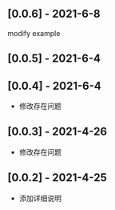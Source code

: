 ## [0.0.6] - 2021-6-8
modify example

## [0.0.5] - 2021-6-4

## [0.0.4] - 2021-6-4
* 修改存在问题

## [0.0.3] - 2021-4-26
* 修改存在问题

## [0.0.2] - 2021-4-25
* 添加详细说明


